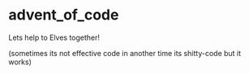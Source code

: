 # advent_of_code 
Lets help to Elves together!

(sometimes its not effective code in another time its shitty-code but it works)
